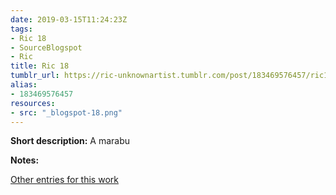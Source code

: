 ```yaml
---
date: 2019-03-15T11:24:23Z
tags:
- Ric 18
- SourceBlogspot
- Ric
title: Ric 18
tumblr_url: https://ric-unknownartist.tumblr.com/post/183469576457/ric18
alias:
- 183469576457
resources:
- src: "_blogspot-18.png"
---
```


**Short description:** A marabu

**Notes:**

[Other entries for this work](/tags/ric-18)
